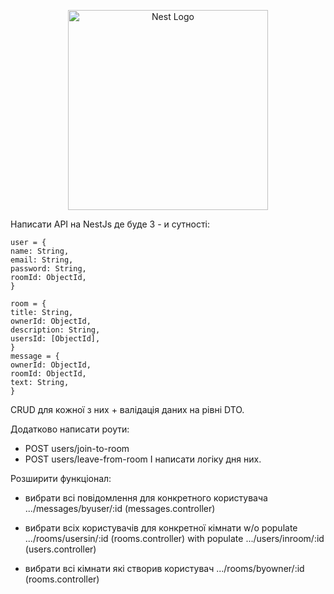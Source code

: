 <p align="center">
  <a href="http://nestjs.com/" target="blank"><img src="https://nestjs.com/img/logo_text.svg" width="320" alt="Nest Logo" /></a>
</p>

[circleci-image]: https://img.shields.io/circleci/build/github/nestjs/nest/master?token=abc123def456
[circleci-url]: https://circleci.com/gh/nestjs/nest


Написати API на NestJs де буде 3 - и сутності:

    user = {
    name: String,
    email: String,
    password: String,
    roomId: ObjectId,
    }

    room = {
    title: String,
    ownerId: ObjectId,
    description: String,
    usersId: [ObjectId],
    }
    message = {
    ownerId: ObjectId,
    roomId: ObjectId,
    text: String,
    }

CRUD для кожної з них + валідація даних на рівні DTO.


Додатково написати роути:
- POST users/join-to-room
- POST users/leave-from-room
  І написати логіку дня них.
  
Розширити функціонал:
  - вибрати всі повідомлення для конкретного користувача
    .../messages/byuser/:id (messages.controller)

    
  - вибрати всіх користувачів для конкретної кімнати
    w/o populate .../rooms/usersin/:id (rooms.controller)
    with populate .../users/inroom/:id (users.controller)

  - вибрати всі кімнати які створив користувач
    .../rooms/byowner/:id (rooms.controller)
